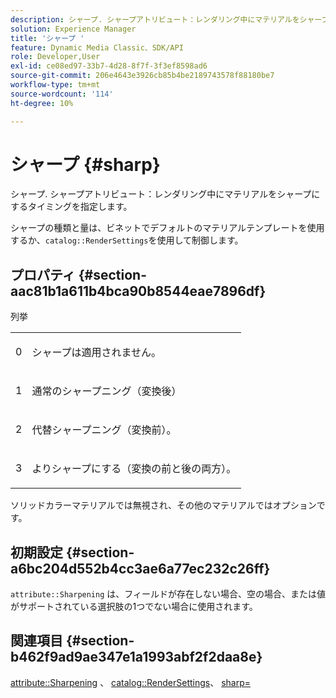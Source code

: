 ```yaml
---
description: シャープ. シャープアトリビュート：レンダリング中にマテリアルをシャープにするタイミングを指定します。
solution: Experience Manager
title: 'シャープ '
feature: Dynamic Media Classic、SDK/API
role: Developer,User
exl-id: ce08ed97-33b7-4d28-8f7f-3f3ef8598ad6
source-git-commit: 206e4643e3926cb85b4be2189743578f88180be7
workflow-type: tm+mt
source-wordcount: '114'
ht-degree: 10%

---
```


# シャープ {#sharp}

シャープ. シャープアトリビュート：レンダリング中にマテリアルをシャープにするタイミングを指定します。

シャープの種類と量は、ビネットでデフォルトのマテリアルテンプレートを使用するか、`catalog::RenderSettings`を使用して制御します。

## プロパティ {#section-aac81b1a611b4bca90b8544eae7896df}

列挙

<table id="simpletable_D52B41A39E4E4E54A06821B9D689DB30"> 
 <tr class="strow"> 
  <td class="stentry"> <p>0 </p></td> 
  <td class="stentry"> <p>シャープは適用されません。 </p></td> 
 </tr> 
 <tr class="strow"> 
  <td class="stentry"> <p>1 </p></td> 
  <td class="stentry"> <p>通常のシャープニング（変換後） </p></td> 
 </tr> 
 <tr class="strow"> 
  <td class="stentry"> <p>2 </p></td> 
  <td class="stentry"> <p>代替シャープニング（変換前）。 </p></td> 
 </tr> 
 <tr class="strow"> 
  <td class="stentry"> <p>3 </p></td> 
  <td class="stentry"> <p>よりシャープにする（変換の前と後の両方）。 </p></td> 
 </tr> 
</table>

ソリッドカラーマテリアルでは無視され、その他のマテリアルではオプションです。

## 初期設定 {#section-a6bc204d552b4cc3ae6a77ec232c26ff}

`attribute::Sharpening` は、フィールドが存在しない場合、空の場合、または値がサポートされている選択肢の1つでない場合に使用されます。

## 関連項目 {#section-b462f9ad9ae347e1a1993abf2f2daa8e}

[attribute::Sharpening](../../../../../ir-api/material-cat/image-rendering-api-ref/c-ir-material-catalog/c-ir-attributes-reference/r-ir-cat-sharp.md#reference-c706450cf95347f98f86c696f9167297) 、 [catalog::RenderSettings](../../../../../ir-api/material-cat/image-rendering-api-ref/c-ir-material-catalog/c-ir-attributes-reference/r-ir-rendersettings.md#reference-f3ae5e18095d40b2a8edef957dd82fbd)、 [sharp=](../../../../../ir-api/http-protocol/image-rendering-api-ref/c-ir-http-protocol-ref/c-ir-http-protocol-command-reference/r-ir-http-sharp.md#reference-acdd87f6b5de4e3a85e5d3c03022a35a)

